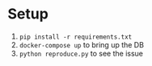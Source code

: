 # Setup

1. `pip install -r requirements.txt`
1. `docker-compose up` to bring up the DB
1. `python reproduce.py` to see the issue
